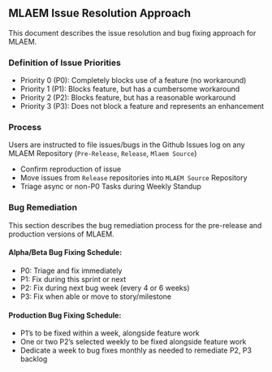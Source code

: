 ## MLAEM Issue Resolution Approach

This document describes the issue resolution and bug fixing approach for MLAEM.

### Definition of Issue Priorities
* Priority 0 (P0): Completely blocks use of a feature (no workaround)
* Priority 1 (P1): Blocks feature, but has a cumbersome workaround
* Priority 2 (P2): Blocks feature, but has a reasonable workaround
* Priority 3 (P3): Does not block a feature and represents an enhancement

### Process
Users are instructed to file issues/bugs in the Github Issues log on any MLAEM Repository (`Pre-Release`, `Release`, `Mlaem Source`)
  * Confirm reproduction of issue 
  * Move issues from `Release` repositories into `MLAEM Source` Repository
  * Triage async or non-P0 Tasks during Weekly Standup

### Bug Remediation

This section describes the bug remediation process for the pre-release and production versions of MLAEM.

#### Alpha/Beta Bug Fixing Schedule:

* P0: Triage and fix immediately
* P1: Fix during this sprint or next
* P2: Fix during next bug week (every 4 or 6 weeks)
* P3: Fix when able or move to story/milestone

#### Production Bug Fixing Schedule: 

* P1’s to be fixed within a week, alongside feature work
* One or two P2’s selected weekly to be fixed alongside feature work
* Dedicate a week to bug fixes monthly as needed to remediate P2, P3 backlog
